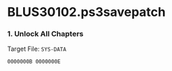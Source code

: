 # BLUS30102.ps3savepatch

### 1. Unlock All Chapters

Target File: `SYS-DATA`

```
0000000B 0000000E
```

